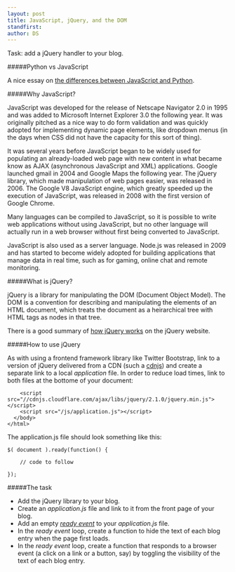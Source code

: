 ```yaml
---
layout: post
title: JavaScript, jQuery, and the DOM
standfirst: 
author: DS
---
```


Task: add a jQuery handler to your blog.

#####Python vs JavaScript

A nice essay on [the differences between JavaScript and Python](https://blog.glyphobet.net/essay/2557).

#####Why JavaScript?

JavaScript was developed for the release of Netscape Navigator 2.0 in 1995 and was added to Microsoft Internet Explorer 3.0 the following year. It was originally pitched as a nice way to do form validation and was quickly adopted for implementing dynamic page elements, like dropdown menus (in the days when CSS did not have the capacity for this sort of thing). 

It was several years before JavaScript began to be widely used for populating an already-loaded web page with new content in what became know as AJAX (asynchronous JavaScript and XML) applications. Google launched gmail in 2004 and Google Maps the following year. The jQuery library, which made manipulation of web pages easier, was released in 2006. The Google V8 JavaScript engine, which greatly speeded up the execution of JavaScript, was released in 2008 with the first version of Google Chrome.

Many languages can be compiled to JavaScript, so it is possible to write web applications without using JavaScript, but no other language will actually run in a web browser without first being converted to JavaScript.

JavaScript is also used as a server language. Node.js was released in 2009 and has started to become widely adopted for building applications that manage data in real time, such as for gaming, online chat and remote monitoring.

#####What is jQuery?

jQuery is a library for manipulating the DOM (Document Object Model). The DOM is a convention for describing and manipulating the elements of an HTML document, which treats the document as a heirarchical tree with HTML tags as nodes in that tree.

There is a good summary of [how jQuery works](http://learn.jquery.com/about-jquery/how-jquery-works/) on the jQuery website.

#####How to use jQuery

As with using a frontend framework library like Twitter Bootstrap, link to a version of jQuery delivered from a CDN (such a [cdnjs](http://cdnjs.com/libraries/jquery/)) and create a separate link to a local _application_ file. In order to reduce load times, link to both files at the bottome of your document:

        <script src="//cdnjs.cloudflare.com/ajax/libs/jquery/2.1.0/jquery.min.js"></script>
        <script src="/js/application.js"></script>
      </body>
    </html>
    
The application.js file should look something like this:

    $( document ).ready(function() {

        // code to follow

    });

#####The task

* Add the jQuery library to your blog.
* Create an _application.js_ file and link to it from the front page of your blog.
* Add an empty [_ready event_](http://api.jquery.com/ready/) to your _application.js_ file.
* In the _ready event_ loop, create a function to hide the text of each blog entry when the page first loads.
* In the _ready event_ loop, create a function that responds to a browser event (a click on a link or a button, say) by toggling the visibility of the text of each blog entry.




